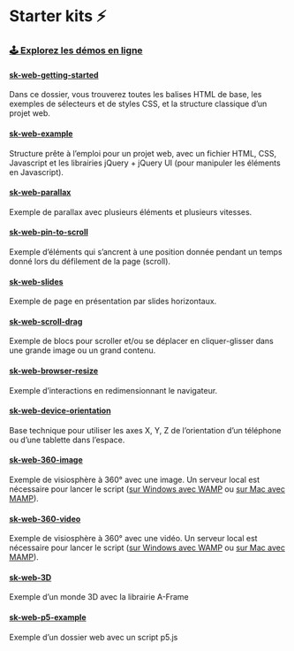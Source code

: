 
# Starter kits ⚡️


### <a href="https://starterkit.kevinvennitti.com"><strong>🕹 Explorez les démos en ligne</strong></a>



#### <a href="sk-web-getting-started/"><strong>sk-web-getting-started</strong></a>

Dans ce dossier, vous trouverez toutes les balises HTML de base, les exemples de sélecteurs et de styles CSS, et la structure classique d’un projet web.



#### <a href="sk-web-example/"><strong>sk-web-example</strong></a>

Structure prête à l’emploi pour un projet web, avec un fichier HTML, CSS, Javascript et les librairies jQuery + jQuery UI (pour manipuler les éléments en Javascript).



#### <a href="sk-web-parallax/"><strong>sk-web-parallax</strong></a>

Exemple de parallax avec plusieurs éléments et plusieurs vitesses.



#### <a href="sk-web-pin-to-scroll/"><strong>sk-web-pin-to-scroll</strong></a>

Exemple d’éléments qui s’ancrent à une position donnée pendant un temps donné lors du défilement de la page (scroll).



#### <a href="sk-web-slides/"><strong>sk-web-slides</strong></a>

Exemple de page en présentation par slides horizontaux.




#### <a href="sk-web-scroll-drag/"><strong>sk-web-scroll-drag</strong></a>

Exemple de blocs pour scroller et/ou se déplacer en cliquer-glisser dans une grande image ou un grand contenu.



#### <a href="sk-web-browser-resize/"><strong>sk-web-browser-resize</strong></a>

Exemple d’interactions en redimensionnant le navigateur.



#### <a href="sk-web-device-orientation/"><strong>sk-web-device-orientation</strong></a>

Base technique pour utiliser les axes X, Y, Z de l’orientation d’un téléphone ou d’une tablette dans l’espace.



#### <a href="sk-web-360-image/"><strong>sk-web-360-image</strong></a>

Exemple de visiosphère à 360° avec une image.
Un serveur local est nécessaire pour lancer le script (<a href="https://openclassrooms.com/fr/courses/918836-concevez-votre-site-web-avec-php-et-mysql/4237816-preparez-votre-environnement-de-travail#r-4443661">sur Windows avec WAMP</a> ou <a href="https://openclassrooms.com/fr/courses/918836-concevez-votre-site-web-avec-php-et-mysql/4237816-preparez-votre-environnement-de-travail#/id/r-4443692">sur Mac avec MAMP</a>).



#### <a href="sk-web-360-video/"><strong>sk-web-360-video</strong></a>

Exemple de visiosphère à 360° avec une vidéo.
Un serveur local est nécessaire pour lancer le script (<a href="https://openclassrooms.com/fr/courses/918836-concevez-votre-site-web-avec-php-et-mysql/4237816-preparez-votre-environnement-de-travail#r-4443661">sur Windows avec WAMP</a> ou <a href="https://openclassrooms.com/fr/courses/918836-concevez-votre-site-web-avec-php-et-mysql/4237816-preparez-votre-environnement-de-travail#/id/r-4443692">sur Mac avec MAMP</a>).



#### <a href="sk-web-3D/"><strong>sk-web-3D</strong></a>

Exemple d’un monde 3D avec la librairie A-Frame



#### <a href="sk-web-p5-example/"><strong>sk-web-p5-example</strong></a>

Exemple d’un dossier web avec un script p5.js
